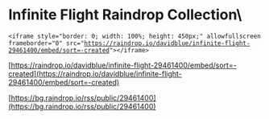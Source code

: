 # Infinite Flight Raindrop Collection\

`<iframe style="border: 0; width: 100%; height: 450px;" allowfullscreen frameborder="0" src="`[`https://raindrop.io/davidblue/infinite-flight-29461400/embed/sort=-created`](https://raindrop.io/davidblue/infinite-flight-29461400/embed/sort=-created)`"></iframe>`

[https://raindrop.io/davidblue/infinite-flight-29461400/embed/sort=-created](https://raindrop.io/davidblue/infinite-flight-29461400/embed/sort=-created)

[https://bg.raindrop.io/rss/public/29461400](https://bg.raindrop.io/rss/public/29461400)

